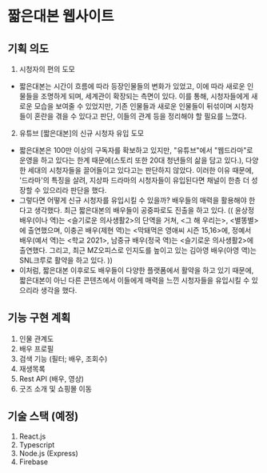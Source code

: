 # 짧은대본 웹사이트

## 기획 의도
1. 시청자의 편의 도모
- 짧은대본는 시간이 흐름에 따라 등장인물들의 변화가 있었고, 이에 따라 새로운 인물들을 조명하게 되며, 세계관이 확장되는 측면이 있다. 이를 통해, 시청자들에게 새로운 모습을 보여줄 수 있었지만, 기존 인물들과 새로운 인물들이 뒤섞이며 시청자들이 혼란을 겪을 수 있다고 판단, 이들의 관계 등을 정리해야 할 필요를 느꼈다.

2. 유튜브 [짧은대본]의 신규 시청자 유입 도모
- 짧은대본은 100만 이상의 구독자를 확보하고 있지만, "유튜브"에서 "웹드라마"로 운영을 하고 있다는 한계 때문에(스토리 또한 20대 청년들의 삶을 담고 있다.), 다양한 세대의 시청자들을 끌어들이고 있다고는 판단하지 않았다. 이러한 이유 때문에, '드라마'의 특징을 살려, 지상파 드라마의 시청자들이 유입된다면 채널이 한층 더 성장할 수 있으리라 판단을 했다.
- 그렇다면 어떻게 신규 시청자를 유입시킬 수 있을까? 배우들의 매력을 활용해야 한다고 생각했다. 최근 짧은대본의 배우들이 공중파로도 진출을 하고 있다. (( 윤상정 배우(이나 역)는 <슬기로운 의사생활2>의 단역을 거쳐, <그 해 우리는>, <별똥별>에 출연했으며, 이충곤 배우(제현 역)는 <막돼먹은 영애씨 시즌 15,16>에, 정예서 배우(예서 역)는 <학교 2021>, 남중규 배우(정국 역)는 <슬기로운 의사생활2>에 출연했다. 그리고, 최근 MZ오피스로 인지도를 높이고 있는 김아영 배우(아영 역)는 SNL크루로 활약을 하고 있다. ))
- 이처럼, 짧은대본 이후로도 배우들이 다양한 플랫폼에서 활약을 하고 있기 때문에, 짧은대본이 아닌 다른 콘텐츠에서 이들에게 매력을 느낀 시청자들을 유입시킬 수 있으리라 생각을 했다.

## 기능 구현 계획
1. 인물 관계도
2. 배우 프로필
3. 검색 기능 (필터; 배우, 조회수)
4. 재생목록
5. Rest API (배우, 영상)
6. 굿즈 소개 및 쇼핑몰 이동

## 기술 스택 (예정)
1. React.js
2. Typescript
3. Node.js (Express)
4. Firebase